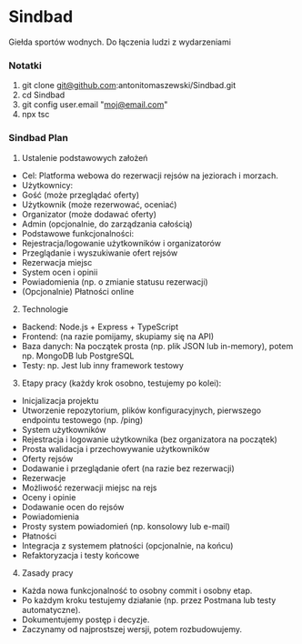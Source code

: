 # Sindbad
Giełda sportów wodnych. Do łączenia ludzi z wydarzeniami


### Notatki

1. git clone git@github.com:antonitomaszewski/Sindbad.git
2. cd Sindbad
3. git config user.email "moj@email.com"
4. npx tsc

### Sindbad Plan

1. Ustalenie podstawowych założeń
+ Cel: Platforma webowa do rezerwacji rejsów na jeziorach i morzach.
+ Użytkownicy:
+ Gość (może przeglądać oferty)
+ Użytkownik (może rezerwować, oceniać)
+ Organizator (może dodawać oferty)
+ Admin (opcjonalnie, do zarządzania całością)
+ Podstawowe funkcjonalności:
+ Rejestracja/logowanie użytkowników i organizatorów
+ Przeglądanie i wyszukiwanie ofert rejsów
+ Rezerwacja miejsc
+ System ocen i opinii
+ Powiadomienia (np. o zmianie statusu rezerwacji)
+ (Opcjonalnie) Płatności online
2. Technologie
+ Backend: Node.js + Express + TypeScript
+ Frontend: (na razie pomijamy, skupiamy się na API)
+ Baza danych: Na początek prosta (np. plik JSON lub in-memory), potem np. MongoDB lub PostgreSQL
+ Testy: np. Jest lub inny framework testowy
3. Etapy pracy (każdy krok osobno, testujemy po kolei):
+ Inicjalizacja projektu
+ Utworzenie repozytorium, plików konfiguracyjnych, pierwszego endpointu testowego (np. /ping)
+ System użytkowników
+ Rejestracja i logowanie użytkownika (bez organizatora na początek)
+ Prosta walidacja i przechowywanie użytkowników
+ Oferty rejsów
+ Dodawanie i przeglądanie ofert (na razie bez rezerwacji)
+ Rezerwacje
+ Możliwość rezerwacji miejsc na rejs
+ Oceny i opinie
+ Dodawanie ocen do rejsów
+ Powiadomienia
+ Prosty system powiadomień (np. konsolowy lub e-mail)
+ Płatności
+ Integracja z systemem płatności (opcjonalnie, na końcu)
+ Refaktoryzacja i testy końcowe
4. Zasady pracy
+ Każda nowa funkcjonalność to osobny commit i osobny etap.
+ Po każdym kroku testujemy działanie (np. przez Postmana lub testy automatyczne).
+ Dokumentujemy postęp i decyzje.
+ Zaczynamy od najprostszej wersji, potem rozbudowujemy.
